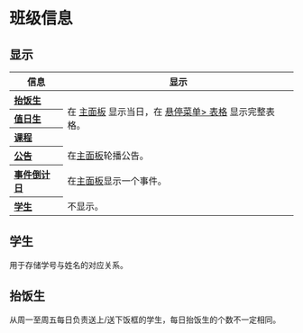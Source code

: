 # 班级信息

## 显示

<style>
    .first-col {
        text-align: left;
    }
    .first-col > kbd {
        font-weight:normal;
    }
</style>

<table>
    <thead>
        <tr>
            <th>信息</th>
            <th>显示</th>
        </tr>
    </thead>
    <tbody>
        <tr>
            <th class="first-col"><a href="#抬饭生">抬饭生</a></th>
            <td rowspan=3>在
              <a href="/class-system/main-panel">主面板</a>
              显示当日，在
              <a href="/class-system/popup-menu#表格">悬停菜单> 表格</a>
              显示完整表格。
            </td>
        </tr>
        <tr>
            <th class="first-col"><a href="#值日生">值日生</a></th>
        </tr>
        <tr>
            <th class="first-col"><a href="#课程">课程</a></th>
        </tr>
        <tr>
            <th class="first-col"><a href="#公告">公告</a></th>
            <td>在<a href="/class-system/main-panel">主面板</a>轮播公告。</td>
        </tr>
        <tr>
            <th class="first-col"><a href="事件倒计日">事件倒计日</a></th>
            <td>在<a href="/class-system/main-panel">主面板</a>显示一个事件。</td>
        </tr>
        <tr>
            <th class="first-col"><a href="#学生">学生</a></th>
            <td>不显示。</td>
        </tr>
    </tbody>
</table>

## 学生

用于存储学号与姓名的对应关系。

## 抬饭生

从周一至周五每日负责送上/送下饭框的学生，每日抬饭生的个数不一定相同。
